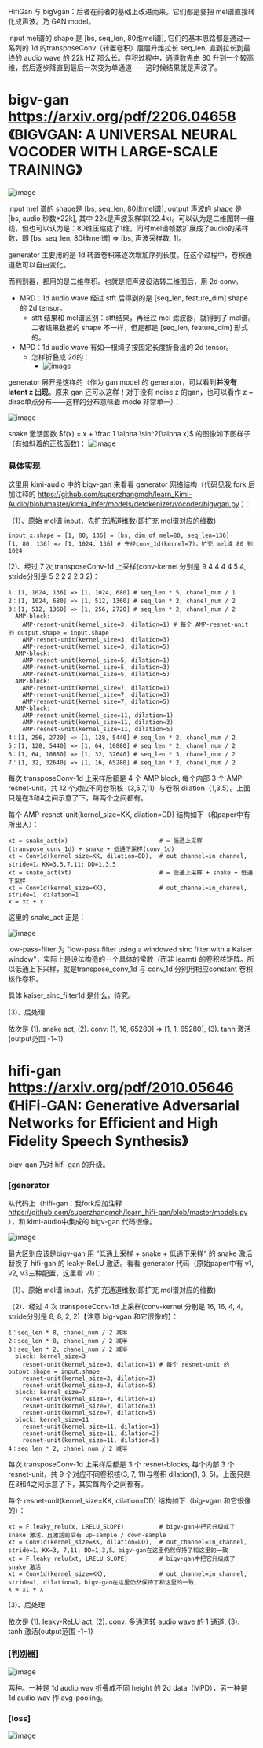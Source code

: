 HifiGan 与 bigVgan：后者在前者的基础上改进而来。它们都是要把 mel谱直接转化成声波。乃 GAN model。

input mel谱的 shape 是 [bs, seq_len, 80维mel谱], 它们的基本思路都是通过一系列的 1d 的transposeConv（转置卷积）层层升维拉长 seq_len, 直到拉长到最终的 audio wave 的 22k HZ 那么长。卷积过程中，通道数先由 80 升到一个较高维，然后逐步降直到最后一次变为单通道——这时候结果就是声波了。

# bigv-gan https://arxiv.org/pdf/2206.04658 《BIGVGAN: A UNIVERSAL NEURAL VOCODER WITH LARGE-SCALE TRAINING》

![image](https://github.com/user-attachments/assets/8552b6be-7d26-4c9a-91f3-569d744dc1dd)

input mel 谱的 shape是 [bs, seq_len, 80维mel谱], output 声波的 shape 是 [bs, audio 秒数*22k], 其中 22k是声波采样率(22.4k)。可以认为是二维图转一维线，但也可以认为是：80维压缩成了1维，同时mel谱帧数扩展成了audio的采样数，即 [bs, seq_len, 80维mel谱]  => [bs, 声波采样数, 1]。

generator 主要用的是 1d 转置卷积来逐次增加序列长度。在这个过程中，卷积通道数可以自由变化。

而判别器，都用的是二维卷积。也就是把声波设法转二维图后，用 2d conv。
- MRD：1d audio wave 经过 stft 后得到的是 [seq_len, feature_dim] shape 的 2d tensor。
  - stft 结果和 mel谱区别：stft结果，再经过 mel 滤波器，就得到了 mel谱。二者结果数据的 shape 不一样，但是都是 [seq_len, feature_dim] 形式的。
- MPD：1d audio wave 有如一根绳子按固定长度折叠出的 2d tensor。
  - 怎样折叠成 2d的：
    - ![image](https://github.com/user-attachments/assets/7750997c-104c-4bd9-b619-aaca04c6b148)

generator 展开是这样的（作为 gan model 的 generator，可以看到**并没有 latent z 出现**。原来 gan 还可以这样！对于没有 noise z 的gan，也可以看作 z ~ dirac单点分布——这样的分布意味着 mode 非常单一）：

![image](https://github.com/user-attachments/assets/f94f60f4-a9fa-4b7f-8b55-79ac2bff7789)

snake 激活函数 $f(x) = x + \frac 1 \alpha \sin^2(\alpha x)$ 的图像如下图样子（有如斜着的正弦函数)：
![image](https://github.com/user-attachments/assets/1af63980-0740-4495-85f7-52e7c9e97d25)

### 具体实现

这里用 kimi-audio 中的 bigv-gan 来看看 generator 网络结构（代码见我 fork 后加注释的 https://github.com/superzhangmch/learn_Kimi-Audio/blob/master/kimia_infer/models/detokenizer/vocoder/bigvgan.py ）：

（1）、原始 mel谱 input，先扩充通道维数(即扩充 mel谱对应的维数)

```
input_x.shape = [1, 80, 136] = [bs, dim_of_mel=80, seq_len=136]
[1, 80, 136] => [1, 1024, 136] # 先经conv_1d(kernel=7)，扩充 mel维 80 到 1024  
```

(2)、经过 7 次 transposeConv-1d 上采样(conv-kernel 分别是 9 4 4 4 4 5 4, stride分别是 5 2 2 2 2 3 2)：
```
1：[1, 1024, 136] => [1, 1024, 680] # seq_len * 5, chanel_num / 1
2：[1, 1024, 680] => [1, 512, 1360] # seq_len * 2, chanel_num / 2
3：[1, 512, 1360] => [1, 256, 2720] # seq_len * 2, chanel_num / 2
  AMP-block:
    AMP-resnet-unit(kernel_size=3, dilation=1) # 每个 AMP-resnet-unit 的 output.shape = input.shape
    AMP-resnet-unit(kernel_size=3, dilation=3)
    AMP-resnet-unit(kernel_size=3, dilation=5)
  AMP-block:
    AMP-resnet-unit(kernel_size=5, dilation=1)
    AMP-resnet-unit(kernel_size=5, dilation=3)
    AMP-resnet-unit(kernel_size=5, dilation=5)
  AMP-block:
    AMP-resnet-unit(kernel_size=7, dilation=1)
    AMP-resnet-unit(kernel_size=7, dilation=3)
    AMP-resnet-unit(kernel_size=7, dilation=5)
  AMP-block:
    AMP-resnet-unit(kernel_size=11, dilation=1)
    AMP-resnet-unit(kernel_size=11, dilation=3)
    AMP-resnet-unit(kernel_size=11, dilation=5)
4：[1, 256, 2720] => [1, 128, 5440] # seq_len * 2, chanel_num / 2
5：[1, 128, 5440] => [1, 64, 10880] # seq_len * 2, chanel_num / 2
6：[1, 64, 10880] => [1, 32, 32640] # seq_len * 3, chanel_num / 2
7：[1, 32, 32640] => [1, 16, 65280] # seq_len * 2, chanel_num / 2
```

每次 transposeConv-1d 上采样后都是 4 个 AMP block, 每个内部 3 个 AMP-resnet-unit，共 12 个对应不同卷积核（3,5,7,11）与卷积 dilation（1,3,5）。上面只是在3和4之间示意了下，每两个之间都有。

每个 AMP-resnet-unit(kernel_size=KK, dilation=DD) 结构如下（和paper中有所出入）：

```
xt = snake_act(x)                          # = 低通上采样(transpose_conv_1d) + snake + 低通下采样(conv_1d)
xt = Conv1d(kernel_size=KK, dilation=DD),  # out_channel=in_channel, stride=1。KK=3,5,7,11; DD=1,3,5
xt = snake_act(xt)                         # = 低通上采样 + snake + 低通下采样
xt = Conv1d(kernel_size=KK),               # out_channel=in_channel, stride=1, dilation=1
x = xt + x
```
这里的 snake_act 正是：

![image](https://github.com/user-attachments/assets/fb5a47c2-2824-4d6e-924a-f2cad6d32c38)

low-pass-filter 为 "low-pass filter using a windowed sinc filter with a Kaiser window"，实际上是设法构造的一个具体的常数（而非 learnt) 的卷积核矩阵。所以低通上下采样，就是transpose_conv_1d 与 conv_1d 分别用相应constant 卷积核作卷积。

具体 kaiser_sinc_filter1d 是什么，待究。

(3)、后处理

依次是 (1). snake act,  (2). conv: [1, 16, 65280] => [1, 1, 65280],  (3). tanh 激活(output范围 -1~1)

# hifi-gan https://arxiv.org/pdf/2010.05646 《HiFi-GAN: Generative Adversarial Networks for Efficient and High Fidelity Speech Synthesis》

bigv-gan 乃对 hifi-gan 的升级。

### [generator

从代码上（hifi-gan：我fork后加注释 https://github.com/superzhangmch/learn_hifi-gan/blob/master/models.py ），和 kimi-audio中集成的 bigv-gan 代码很像。

![image](https://github.com/user-attachments/assets/0fb67f42-c690-451b-8023-3f7c82a62f9d)

最大区别应该是bigv-gan 用 ”低通上采样 + snake + 低通下采样“ 的 snake 激活替换了 hifi-gan 的  leaky-ReLU 激活。看看 generator 代码（原始paper中有 v1, v2, v3三种配置，这里看 v1）：

（1）、原始 mel谱 input，先扩充通道维数(即扩充 mel谱对应的维数)

（2)、经过 4 次 transposeConv-1d 上采样(conv-kernel 分别是 16, 16, 4, 4, stride分别是 8,  8, 2, 2)【注意 big-vgan 和它很像的】：
```
1：seq_len * 8, chanel_num / 2 减半
2：seq_len * 8, chanel_num / 2 减半
3：seq_len * 2, chanel_num / 2 减半
  block: kernel_size=3
    resnet-unit(kernel_size=3, dilation=1) # 每个 resnet-unit 的 output.shape = input.shape
    resnet-unit(kernel_size=3, dilation=3)
    resnet-unit(kernel_size=3, dilation=5)
  block: kernel_size=7
    resnet-unit(kernel_size=7, dilation=1)
    resnet-unit(kernel_size=7, dilation=3)
    resnet-unit(kernel_size=7, dilation=5)
  block: kernel_size=11
    resnet-unit(kernel_size=11, dilation=1)
    resnet-unit(kernel_size=11, dilation=3)
    resnet-unit(kernel_size=11, dilation=5)
4：seq_len * 2, chanel_num / 2 减半
```

每次 transposeConv-1d 上采样后都是 3 个 resnet-blocks, 每个内部 3 个 resnet-unit，共 9 个对应不同卷积核(3, 7, 11)与卷积 dilation(1, 3, 5)。上面只是在3和4之间示意了下，其实每两个之间都有。

每个 resnet-unit(kernel_size=KK, dilation=DD) 结构如下（big-vgan 和它很像的）：

```
xt = F.leaky_relu(x, LRELU_SLOPE)          # bigv-gan中把它升级成了 snake 激活，且激活前后有 up-sample / down-sample
xt = Conv1d(kernel_size=KK, dilation=DD),  # out_channel=in_channel, stride=1。KK=3, 7,11; DD=1,3,5。bigv-gan在这里仍然保持了和这里的一致
xt = F.leaky_relu(xt, LRELU_SLOPE)         # bigv-gan中把它升级成了 snake 激活
xt = Conv1d(kernel_size=KK),               # out_channel=in_channel, stride=1, dilation=1。bigv-gan在这里仍然保持了和这里的一致
x = xt + x
```

(3)、后处理

依次是 (1). leaky-ReLU act,  (2). conv: 多通道转 audio wave 的 1 通道,  (3). tanh 激活(output范围 -1~1)

### [判别器]

![image](https://github.com/user-attachments/assets/261b929e-870a-4b14-84aa-754c83438a96)

两种。一种是 1d audio wav 折叠成不同 height 的 2d data（MPD），另一种是 1d audio wav 作 avg-pooling。

### [loss]

![image](https://github.com/user-attachments/assets/edbbdd0e-88a6-4d52-b6fb-637e60613c77)
